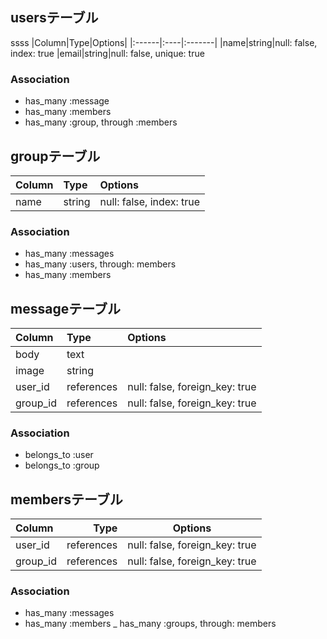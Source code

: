 ## usersテーブル

ssss
|Column|Type|Options|
|:------|:----|:-------|
|name|string|null: false, index: true
|email|string|null: false, unique: true

### Association
- has_many :message
- has_many :members
- has_many :group, through :members


## groupテーブル

|Column|Type|Options|
|:------|:----|:-------|
|name|string|null: false, index: true

### Association
- has_many :messages
- has_many :users, through: members
- has_many :members


## messageテーブル

Column|Type|Options|
|:------|:----|:-------|
|body|text|
|image|string|
|user_id|references|null: false, foreign_key: true
|group_id|references|null: false, foreign_key: true

### Association
- belongs_to :user
- belongs_to :group


## membersテーブル

|Column|Type|Options|
|:------|----:|:-------:|
|user_id|references|null: false, foreign_key: true
|group_id|references|null: false, foreign_key: true

### Association
- has_many :messages
- has_many :members
_ has_many :groups, through: members
